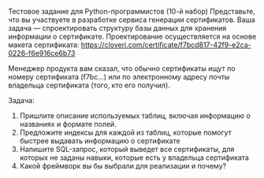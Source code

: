 Тестовое задание для Python-программистов (10-й набор)
Представьте, что вы участвуете в разработке сервиса генерации сертификатов.
Ваша задача — спроектировать структуру базы данных для хранения информации о сертификате.
Проектирование осуществляется на основе макета сертификата:
https://cloveri.com/certificate/f7bcd817-42f9-e2ca-0226-f6e916ce6b73


Менеджер продукта вам сказал, что обычно сертификаты ищут по номеру сертификата (f7bc...) или по электронному адресу почты владельца сертификата (того, кто его получил).


Задача:

1. Пришлите описание используемых таблиц, включая информацию о названиях и формате полей.
2. Предложите индексы для каждой из таблиц, которые помогут быстрее выдавать информацию о сертификате
3. Напишите SQL-запрос, который выведет все сертификаты, для которых не заданы навыки, которые есть у владельца сертификата
4. Какой фреймворк вы бы выбрали для реализации и почему?
